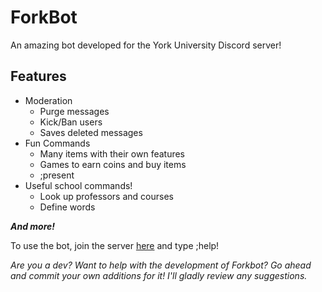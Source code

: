 # ForkBot
An amazing bot developed for the York University Discord server! 
## Features
- Moderation
  - Purge messages
  - Kick/Ban users
  - Saves deleted messages
- Fun Commands
  - Many items with their own features
  - Games to earn coins and buy items
  - ;present
- Useful school commands!
  - Look up professors and courses
  - Define words
  
***And more!***

To use the bot, join the server [here](https://discord.gg/HGECt3t) and type ;help!

*Are you a dev? Want to help with the development of Forkbot? Go ahead and commit your own additions for it! I'll gladly review any suggestions.*
